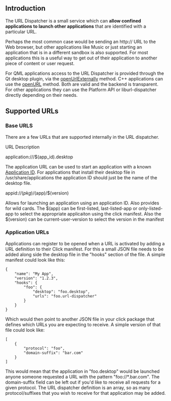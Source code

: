 





## Introduction

The URL Dispatcher is a small service which can **allow confined applications
to launch other applications** that are identified with a particular URL.

Perhaps the most common case would be sending an http:// URL to the Web
browser, but other applications like Music or just starting an application
that is in a different sandbox is also supported. For most applications this
is a useful way to get out of their application to another piece of content or
user request.

For QML applications access to the URL Dispatcher is provided through the Qt
desktop plugin, via the [openUrlExternally](https://developer.ubuntu.com/api/apps/qml/sdk-15.04/QtQml.Qt/#openUrlExternally-method) method. C++ applications
can use the [openURL](http://qt-project.org/doc/qt-5.0/qtgui/qdesktopservices.html#openUrl) method. Both are
valid and the backend is transparent. For other applications they can use the
Platform API or liburl-dispatcher directly depending on their needs.

## Supported URLs

### Base URLS

There are a few URLs that are supported internally in the URL dispatcher.

URL Description

application:///$(app_id).desktop

The application URL can be used to start an application with a known
[Application ID](https://wiki.ubuntu.com/AppStore/Interfaces/ApplicationId).
For applications that install their desktop file in /usr/share/applications
the application ID should just be the name of the desktop file.

appid://$(pkg)/$(app)/$(version)

Allows for launching an application using an application ID. Also provides for
wild cards. The $(app) can be first-listed, last-listed-app or only-listed-app
to select the appropriate applicaiton using the click manifest. Also the
$(version) can be current-user-version to select the version in the manifest

### Application URLs

Applications can register to be opened when a URL is activated by adding a URL
definition to their Click manifest. For this a small JSON file needs to be
added along side the desktop file in the "hooks" section of the file. A simple
manifest could look like this:

    {
        "name": "My App",
        "version": "1.2.3",
        "hooks": {
            "foo": {
                "desktop": "foo.desktop",
                "urls": "foo.url-dispatcher"
            }
        }
    }

Which would then point to another JSON file in your click package that defines
which URLs you are expecting to receive. A simple version of that file could
look like:

    [
        {
            "protocol": "foo",
            "domain-suffix": "bar.com"
        }
    ]

This would mean that the application in "foo.desktop" would be launched anyone
someone requested a URL with the pattern "foo://*.bar.com". The domain-suffix
field can be left out if you'd like to receive all requests for a given
protocol. The URL dispatcher definition is an array, so as many
protocol/suffixes that you wish to receive for that application may be added.





